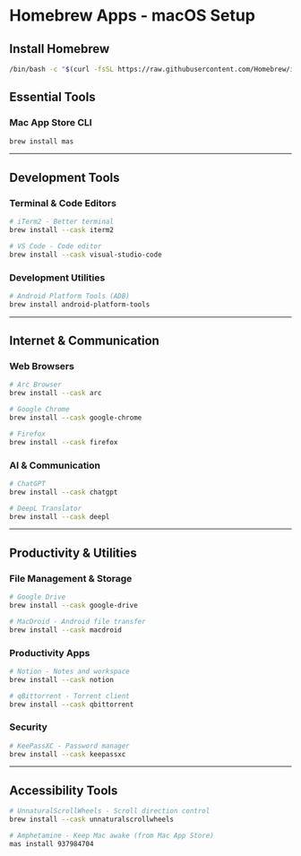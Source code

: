 # Homebrew Apps - macOS Setup

## Install Homebrew
```bash
/bin/bash -c "$(curl -fsSL https://raw.githubusercontent.com/Homebrew/install/HEAD/install.sh)"
```

## Essential Tools

### Mac App Store CLI
```bash
brew install mas
```

---

## Development Tools

### Terminal & Code Editors
```bash
# iTerm2 - Better terminal
brew install --cask iterm2

# VS Code - Code editor
brew install --cask visual-studio-code
```

### Development Utilities
```bash
# Android Platform Tools (ADB)
brew install android-platform-tools
```

---

## Internet & Communication

### Web Browsers
```bash
# Arc Browser
brew install --cask arc

# Google Chrome
brew install --cask google-chrome

# Firefox
brew install --cask firefox
```

### AI & Communication
```bash
# ChatGPT
brew install --cask chatgpt

# DeepL Translator
brew install --cask deepl
```

---

## Productivity & Utilities

### File Management & Storage
```bash
# Google Drive
brew install --cask google-drive

# MacDroid - Android file transfer
brew install --cask macdroid
```

### Productivity Apps
```bash
# Notion - Notes and workspace
brew install --cask notion

# qBittorrent - Torrent client
brew install --cask qbittorrent
```

### Security
```bash
# KeePassXC - Password manager
brew install --cask keepassxc
```

---

## Accessibility Tools

```bash
# UnnaturalScrollWheels - Scroll direction control
brew install --cask unnaturalscrollwheels

# Amphetamine - Keep Mac awake (from Mac App Store)
mas install 937984704
```






